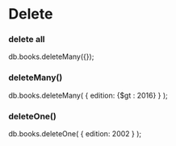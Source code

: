 # Delete

### delete all

db.books.deleteMany({});

### deleteMany()

db.books.deleteMany( { edition: {$gt : 2016} } );

### deleteOne()

db.books.deleteOne( { edition: 2002 } );
